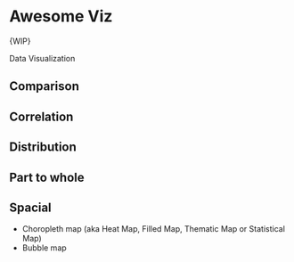 # Awesome Viz
{WIP}

Data Visualization


## Comparison
## Correlation
## Distribution
## Part to whole
## Spacial
* Choropleth map (aka Heat Map, Filled Map, Thematic Map or Statistical Map)
* Bubble map
